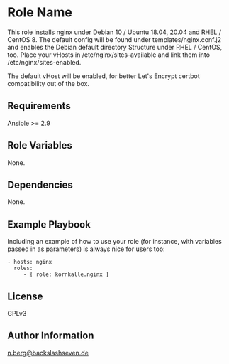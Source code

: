 Role Name
=========

This role installs nginx under Debian 10 / Ubuntu 18.04, 20.04 and RHEL / CentOS 8.
The default config will be found under templates/nginx.conf.j2 and enables the Debian default directory Structure under RHEL / CentOS, too.
Place your vHosts in /etc/nginx/sites-available and link them into /etc/nginx/sites-enabled.

The default vHost will be enabled, for better Let's Encrypt certbot compatibility out of the box.

Requirements
------------

Ansible >= 2.9

Role Variables
--------------

None.

Dependencies
------------

None.

Example Playbook
----------------

Including an example of how to use your role (for instance, with variables passed in as parameters) is always nice for users too:

    - hosts: nginx
      roles:
         - { role: kornkalle.nginx }

License
-------

GPLv3

Author Information
------------------

n.berg@backslashseven.de
